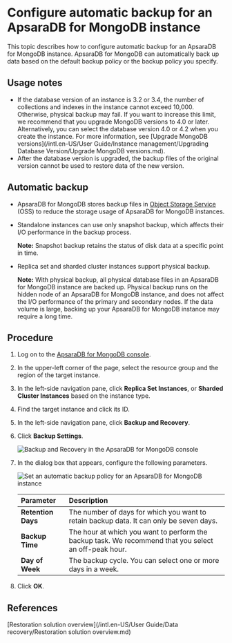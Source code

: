 # Configure automatic backup for an ApsaraDB for MongoDB instance

This topic describes how to configure automatic backup for an ApsaraDB for MongoDB instance. ApsaraDB for MongoDB can automatically back up data based on the default backup policy or the backup policy you specify.

## Usage notes

-   If the database version of an instance is 3.2 or 3.4, the number of collections and indexes in the instance cannot exceed 10,000. Otherwise, physical backup may fail. If you want to increase this limit, we recommend that you upgrade MongoDB versions to 4.0 or later. Alternatively, you can select the database version 4.0 or 4.2 when you create the instance. For more information, see [Upgrade MongoDB versions](/intl.en-US/User Guide/Instance management/Upgrading Database Version/Upgrade MongoDB versions.md).
-   After the database version is upgraded, the backup files of the original version cannot be used to restore data of the new version.

## Automatic backup

-   ApsaraDB for MongoDB stores backup files in [Object Storage Service](~~31817~~) \(OSS\) to reduce the storage usage of ApsaraDB for MongoDB instances.
-   Standalone instances can use only snapshot backup, which affects their I/O performance in the backup process.

    **Note:** Snapshot backup retains the status of disk data at a specific point in time.

-   Replica set and sharded cluster instances support physical backup.

    **Note:** With physical backup, all physical database files in an ApsaraDB for MongoDB instance are backed up. Physical backup runs on the hidden node of an ApsaraDB for MongoDB instance, and does not affect the I/O performance of the primary and secondary nodes. If the data volume is large, backing up your ApsaraDB for MongoDB instance may require a long time.


## Procedure

1.  Log on to the [ApsaraDB for MongoDB console](https://mongodb.console.aliyun.com/).

2.  In the upper-left corner of the page, select the resource group and the region of the target instance.

3.  In the left-side navigation pane, click **Replica Set Instances**, or **Sharded Cluster Instances** based on the instance type.

4.  Find the target instance and click its ID.

5.  In the left-side navigation pane, click **Backup and Recovery**.

6.  Click **Backup Settings**.

    ![Backup and Recovery in the ApsaraDB for MongoDB console](https://static-aliyun-doc.oss-accelerate.aliyuncs.com/assets/img/en-US/8445298951/p37422.png)

7.  In the dialog box that appears, configure the following parameters.

    ![Set an automatic backup policy for an ApsaraDB for MongoDB instance](https://static-aliyun-doc.oss-accelerate.aliyuncs.com/assets/img/en-US/8445298951/p34383.png)

    |Parameter|Description|
    |:--------|:----------|
    |**Retention Days**|The number of days for which you want to retain backup data. It can only be seven days.|
    |**Backup Time**|The hour at which you want to perform the backup task. We recommend that you select an off-peak hour.|
    |**Day of Week**|The backup cycle. You can select one or more days in a week.|

8.  Click **OK**.


## References

[Restoration solution overview](/intl.en-US/User Guide/Data recovery/Restoration solution overview.md)

